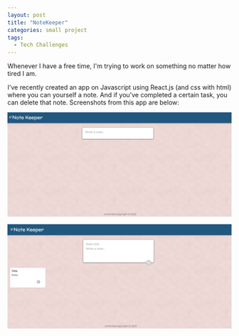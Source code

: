 ```yaml
---
layout: post
title: "NoteKeeper"
categories: small project
tags:
  - Tech Challenges
---
```


Whenever I have a free time, I'm trying to work on something no matter how tired I am.

I've recently created an app on Javascript using React.js (and css with html) where you can yourself a note. And if you've completed a certain task, you can delete that note. Screenshots from this app are below:

![start_of_the_project](</images/Screenshot%20(4).png>)

![written note](</images/Screenshot%20(8).png>)
